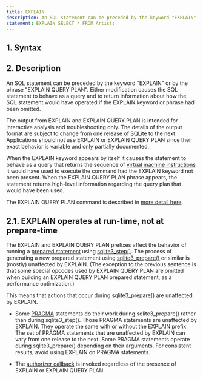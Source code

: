 ```yaml
---
title: EXPLAIN
description: An SQL statement can be preceded by the keyword "EXPLAIN" or by the phrase "EXPLAIN QUERY PLAN".
statement: EXPLAIN SELECT * FROM Artist;
---
```


## 1. Syntax

<!-- do-not-touch-svg-import: 'explain.svg' -->

## 2. Description

An SQL statement can be preceded by the keyword "EXPLAIN" or by the
phrase "EXPLAIN QUERY PLAN". Either modification causes the SQL
statement to behave as a query and to return information about how the
SQL statement would have operated if the EXPLAIN keyword or phrase had
been omitted.

The output from EXPLAIN and EXPLAIN QUERY PLAN is intended for
interactive analysis and troubleshooting only. The details of the output
format are subject to change from one release of SQLite to the next.
Applications should not use EXPLAIN or EXPLAIN QUERY PLAN since their
exact behavior is variable and only partially documented.

When the EXPLAIN keyword appears by itself it causes the statement to
behave as a query that returns the sequence of
<a href="https://www.sqlite.org/opcode.html" target="_blank">virtual
machine instructions</a> it would have used to execute the command had
the EXPLAIN keyword not been present. When the EXPLAIN QUERY PLAN phrase
appears, the statement returns high-level information regarding the
query plan that would have been used.

The EXPLAIN QUERY PLAN command is described in
<a href="https://www.sqlite.org/eqp.html" target="_blank">more detail
here</a>.

## 2.1. EXPLAIN operates at run-time, not at prepare-time

The EXPLAIN and EXPLAIN QUERY PLAN prefixes affect the behavior of
running a <a href="https://www.sqlite.org/c3ref/stmt.html"
target="_blank">prepared statement</a> using
<a href="https://www.sqlite.org/c3ref/step.html"
target="_blank">sqlite3_step()</a>. The process of generating a new
prepared statement using
<a href="https://www.sqlite.org/c3ref/prepare.html"
target="_blank">sqlite3_prepare()</a> or similar is (mostly) unaffected
by EXPLAIN. (The exception to the previous sentence is that some special
opcodes used by EXPLAIN QUERY PLAN are omitted when building an EXPLAIN
QUERY PLAN prepared statement, as a performance optimization.)

This means that actions that occur during sqlite3_prepare() are
unaffected by EXPLAIN.

- Some <a href="https://www.sqlite.org/pragma.html#syntax"
  target="_blank">PRAGMA</a> statements do their work during
  sqlite3_prepare() rather than during sqlite3_step(). Those PRAGMA
  statements are unaffected by EXPLAIN. They operate the same with or
  without the EXPLAIN prefix. The set of PRAGMA statements that are
  unaffected by EXPLAIN can vary from one release to the next. Some
  PRAGMA statements operate during sqlite3_prepare() depending on their
  arguments. For consistent results, avoid using EXPLAIN on PRAGMA
  statements.

- The <a href="https://www.sqlite.org/c3ref/set_authorizer.html"
  target="_blank">authorizer callback</a> is invoked regardless of the
  presence of EXPLAIN or EXPLAIN QUERY PLAN.
